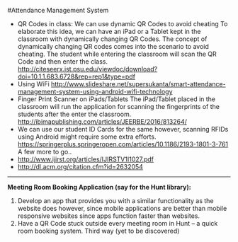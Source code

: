 #Attendance Management System
- QR Codes in class: We can use dynamic QR Codes to avoid cheating
To elaborate this idea, we can have an iPad or a Tablet kept in the classroom with dynamically changing QR Codes. The concept of dynamically changing QR codes comes into the scenario to avoid cheating. The student while entering the classroom will scan the QR Code and then enter the class. 
http://citeseerx.ist.psu.edu/viewdoc/download?doi=10.1.1.683.6728&rep=rep1&type=pdf
- Using WiFi
http://www.slideshare.net/supersukanta/smart-attendance-management-system-using-android-wifi-technology
- Finger Print Scanner on iPads/Tablets
The iPad/Tablet placed in the classroom will run the application for scanning the fingerprints of the students after the enter the classroom.
http://ibimapublishing.com/articles/JEERBE/2016/813264/
-	We can use our student ID Cards for the same however, scanning RFIDs using Android might require some extra efforts.
https://springerplus.springeropen.com/articles/10.1186/2193-1801-3-761
A few more to go..
-	http://www.ijirst.org/articles/IJIRSTV1I1027.pdf
-	http://dl.acm.org/citation.cfm?id=2632054
-------------------------------------------------------------------------------------------------------------------

**Meeting Room Booking Application (say for the Hunt library):**
1.	Develop an app that provides you with a similar functionality as the website does however, since mobile applications are better than mobile responsive websites since apps function faster than websites.
2.	Have a QR Code stuck outside every meeting room in Hunt – a quick room booking system.
Third way (yet to be discovered)

